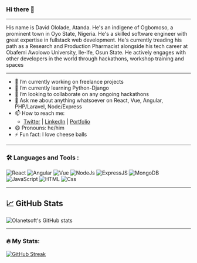 ### Hi there 👋
---------------------------------------------------------

His name is David Ololade, Atanda. He's an indigene of Ogbomoso, a prominent town in Oyo State, Nigeria. He's a skilled software engineer with great expertise in fullstack web development. He's currently treading his path as a Research and Production Pharmacist alongside his tech career at Obafemi Awolowo University, Ile-Ife, Osun State. He actively engages with other developers in the world through hackathons, workshop training and spaces

----------------------------------------------------------
- 🔭 I’m currently working on freelance projects
- 🌱 I’m currently learning Python-Django
- 👯 I’m looking to collaborate on any ongoing hackathons
- 💬 Ask me about anything whatsoever on React, Vue, Angular, PHP/Laravel, Node/Express
- 📫 How to reach me:
    - [Twitter](https://twitter.com/DavifyRx "My Twitter") | [LinkedIn](https://www.linkedin.com/in/ololade-david/ "My LinkedIn") | [Portfolio](https://davify.netlify.app "My Portfolio")
- 😄 Pronouns: he/him
- ⚡ Fun fact: I love cheese balls
--------------------------------------------------------------
### :hammer_and_wrench: Languages and Tools :
<p>
  <img alt="React" src="https://img.shields.io/badge/React-61DAFB?logo=react&logoColor=white&style=for-the-badge" />
  <img alt="Angular" src="https://img.shields.io/badge/Angular-DD0031?logo=angular&logoColor=white&style=for-the-badge" />
  <img alt="Vue" src="https://img.shields.io/badge/Vue.js-35495E?style=for-the-badge&logo=vuedotjs&logoColor=4FC08D" />
  <img alt="NodeJs" src="https://img.shields.io/badge/node.js-6DA55F?style=for-the-badge&logo=node.js&logoColor=white" />
  <img alt="ExpressJS" src="https://img.shields.io/badge/express.js-%23404d59.svg?style=for-the-badge&logo=express&logoColor=%2361DAFB" />
  <img alt="MongoDB" src="https://img.shields.io/badge/MongoDB-1572B6.svg?style=for-the-badge&logo=MongoDB&logoColor=white" />
  <img alt="JavaScript" src="https://img.shields.io/badge/JavaScript-F7DF1E?logo=javascript&logoColor=white&style=for-the-badge" />
  <img alt="HTML" src="https://img.shields.io/badge/HTML-E34F26?logo=html5&logoColor=white&style=for-the-badge" />
  <img alt="Css" src="https://img.shields.io/badge/CSS-1572B6?logo=css3&logoColor=white&style=for-the-badge" />
</p>

-------------------------------------------------------------------

## &#x1f4c8; GitHub Stats

![Olanetsoft's GitHub stats](https://github-readme-stats.vercel.app/api?username=Saytzeff-D&show_icons=true&theme=tokyonight&count_private=true&include_all_commits=true)

---------------------------------------------------------------------------

 ### :fire: My Stats:
 [![GitHub Streak](http://github-readme-streak-stats.herokuapp.com?user=Saytzeff-D&theme=earth&hide_border=true&type=png)](https://git.io/streak-stats)
 
